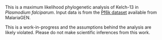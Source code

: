 This is a maximum likelihood phylogenetic analysis of Kelch-13 in _Plasmodium falciparum_.
Input data is from the [Pf6k dataset](https://www.malariagen.net/resource/26) available from MalariaGEN.

This is a work-in-progress and the assumptions behind the analysis are likely violated.
Please do not make scientific inferences from this work.
